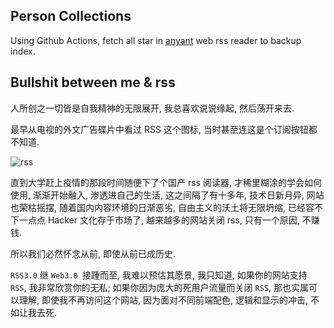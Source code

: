 ## Person Collections

Using Github Actions, fetch all star in [anyant](rss.anyant.com) web rss reader to backup index.

## Bullshit between me & rss 

人所创之一切皆是自我精神的无限展开, 我总喜欢说说缘起, 然后荡开来去.

最早从电视的外文广告碟片中看过 RSS 这个图标, 当时甚至连这是个订阅按钮都不知道.

![rss](https://user-images.githubusercontent.com/57313137/156342288-7853e8f7-b0a8-4127-bdb3-e24736e95db4.png)

直到大学赶上疫情的那段时间随便下了个国产 rss 阅读器, 才稀里糊涂的学会如何使用, 渐渐开始融入, 渗透进自己的生活, 这之间隔了有十多年, 技术日新月异, 网站也荣枯摇摆, 随着国内内容环境的日渐恶劣, 自由主义的沃土将无限坍缩, 已经容不下一点点 Hacker 文化存于市场了, 越来越多的网站关闭 rss, 只有一个原因, 不赚钱. 

所以我们必然怀念从前, 即使从前已成历史. 

`RSS3.0` 继 `Web3.0 `接踵而至, 我难以预估其愿景, 我只知道, 如果你的网站支持 `RSS`, 我非常欣赏你的无私; 如果你因为庞大的死用户流量而关闭 `RSS`, 那也实属可以理解, 即使我不再访问这个网站, 因为面对不同前端配色, 逻辑和显示的冲击, 不如让我去死.
